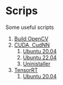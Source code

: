# Scrips
Some useful scripts

1. <a href="https://github.com/younes-mirinezhad/Scrips/tree/main/OpenCV">Build OpenCV</a>
2. <a href="https://github.com/younes-mirinezhad/Scrips/tree/main/Cuda_CudNN">CUDA, CudNN</a>
    1. <a href="https://github.com/younes-mirinezhad/Scrips/tree/main/Cuda_CudNN/Ubuntu_20.04">Ubuntu 20.04</a>
    2. <a href="https://github.com/younes-mirinezhad/Scrips/tree/main/Cuda_CudNN/Ubuntu_22.04">Ubuntu 22.04</a>
    3. <a href="https://github.com/younes-mirinezhad/Scrips/tree/main/Cuda_CudNN/UnInstaller">Uninistaller</a>
3. <a href="https://github.com/younes-mirinezhad/Scrips/tree/main/TensorRT">TensorRT</a>
    1. <a href="https://github.com/younes-mirinezhad/Scrips/tree/main/TensorRT/Ubuntu_20.04">Ubuntu 20.04</a>
